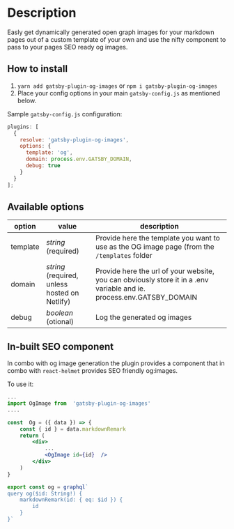 # Description

Easly get dynamically generated open graph images for your markdown pages out of a custom template of your own and use the nifty component to pass to your pages SEO ready og images.

## How to install

1.  `yarn add gatsby-plugin-og-images` or `npm i gatsby-plugin-og-images`
2.  Place your config options in your main `gatsby-config.js` as mentioned below.

Sample `gatsby-config.js` configuration:

```js
plugins: [
  {
    resolve: 'gatsby-plugin-og-images',
    options: {
      template: 'og',
      domain: process.env.GATSBY_DOMAIN,
      debug: true
    }
  }
];
```

## Available options

| option   | value                                         | description                                                                                                           |
| -------- | --------------------------------------------- | --------------------------------------------------------------------------------------------------------------------- |
| template | _string_ (required)                           | Provide here the template you want to use as the OG image page (from the `/templates` folder                          |
| domain   | _string_ (required, unless hosted on Netlify) | Provide here the url of your website, you can obviously store it in a .env variable and ie. process.env.GATSBY_DOMAIN |
| debug    | _boolean_ (otional)                           | Log the generated og images                                                                                           |

## In-built SEO component

In combo with og image generation the plugin provides a component that in combo with `react-helmet` provides SEO friendly og:images.

To use it:

```jsx
...
import OgImage from  'gatsby-plugin-og-images'
....

const  Og = ({ data }) => {
	const { id } = data.markdownRemark
	return (
		<div>
			...
			<OgImage id={id}  />
		</div>
	)
}

export const og = graphql`
query og($id: String!) {
	markdownRemark(id: { eq: $id }) {
		id
	}
}`

```
